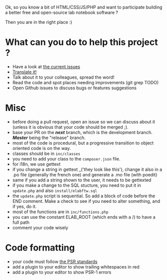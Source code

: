 Ok, so you know a bit of HTML/CSS/JS/PHP and want to participate building a better free and open-source lab notebook software ?

Then you are in the right place :)


# What can you do to help this project ?
* Have a look at [the current issues](https://github.com/elabftw/elabftw/issues)
* [Translate it!](https://github.com/elabftw/elabftw/wiki/Contributing#translating-i18n)
* Talk about it to your colleagues, spread the word!
* Read the code and spot places needing improvements (git grep TODO)
* Open Github issues to discuss bugs or features suggestions

# Misc
- before doing a pull request, open an issue so we can discuss about it (unless it is obvious that your code should be merged ;).
- base your PR on the ***next*** branch, which is the development branch. ***Master*** being the "release" branch.
- most of the code is procedural, but a progressive transition to object oriented code is on the way.
- classes should be in `inc/classes`
- you need to add your class to the `composer.json` file.
- for i18n, we use gettext
- if you change a string in gettext _('they look like this'), change it also in a .po file (generally the french one) and generate a .mo file (with poedit)
- same if you add a string shown to the user, it needs to be gettexted
- if you make a change to the SQL stucture, you need to put it in `update.php` and also `install/elabftw.sql`
- the `update.php` script is sequential. So add a block of code before the END comment. Make a check to see if you need to alter something,
and if yes, do it.
- most of the functions are in `inc/functions.php`
- you can use the constant ELAB_ROOT (which ends with a /) to have a full path
- comment your code wisely

# Code formatting
- your code must follow [the PSR standards](https://github.com/php-fig/fig-standards/blob/master/accepted/PSR-1-basic-coding-standard.md)
- add a plugin to your editor to show trailing whitespaces in red
- add a plugin to your editor to show PSR-1 errors
